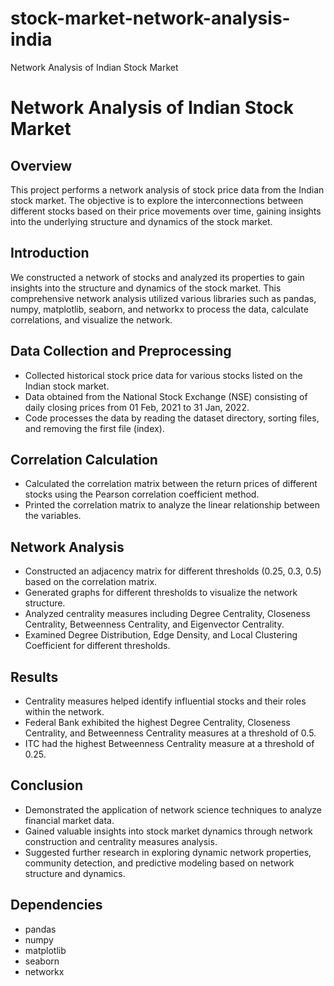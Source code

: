 # stock-market-network-analysis-india
Network Analysis of Indian Stock Market

# Network Analysis of Indian Stock Market

## Overview
This project performs a network analysis of stock price data from the Indian stock market. The objective is to explore the interconnections between different stocks based on their price movements over time, gaining insights into the underlying structure and dynamics of the stock market.

## Introduction
We constructed a network of stocks and analyzed its properties to gain insights into the structure and dynamics of the stock market. This comprehensive network analysis utilized various libraries such as pandas, numpy, matplotlib, seaborn, and networkx to process the data, calculate correlations, and visualize the network.

## Data Collection and Preprocessing
- Collected historical stock price data for various stocks listed on the Indian stock market.
- Data obtained from the National Stock Exchange (NSE) consisting of daily closing prices from 01 Feb, 2021 to 31 Jan, 2022.
- Code processes the data by reading the dataset directory, sorting files, and removing the first file (index).

## Correlation Calculation
- Calculated the correlation matrix between the return prices of different stocks using the Pearson correlation coefficient method.
- Printed the correlation matrix to analyze the linear relationship between the variables.

## Network Analysis
- Constructed an adjacency matrix for different thresholds (0.25, 0.3, 0.5) based on the correlation matrix.
- Generated graphs for different thresholds to visualize the network structure.
- Analyzed centrality measures including Degree Centrality, Closeness Centrality, Betweenness Centrality, and Eigenvector Centrality.
- Examined Degree Distribution, Edge Density, and Local Clustering Coefficient for different thresholds.

## Results
- Centrality measures helped identify influential stocks and their roles within the network.
- Federal Bank exhibited the highest Degree Centrality, Closeness Centrality, and Betweenness Centrality measures at a threshold of 0.5.
- ITC had the highest Betweenness Centrality measure at a threshold of 0.25.

## Conclusion
- Demonstrated the application of network science techniques to analyze financial market data.
- Gained valuable insights into stock market dynamics through network construction and centrality measures analysis.
- Suggested further research in exploring dynamic network properties, community detection, and predictive modeling based on network structure and dynamics.

## Dependencies
- pandas
- numpy
- matplotlib
- seaborn
- networkx
